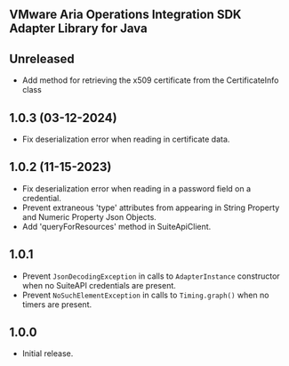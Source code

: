 VMware Aria Operations Integration SDK Adapter Library for Java
---------------------------------------------------------------
## Unreleased
* Add method for retrieving the x509 certificate from the CertificateInfo class

## 1.0.3 (03-12-2024)
* Fix deserialization error when reading in certificate data.

## 1.0.2 (11-15-2023)
* Fix deserialization error when reading in a password field on a credential.
* Prevent extraneous 'type' attributes from appearing in String Property and Numeric Property Json Objects.
* Add 'queryForResources' method in SuiteApiClient.

## 1.0.1
* Prevent `JsonDecodingException` in calls to `AdapterInstance` constructor when no SuiteAPI credentials are present.
* Prevent `NoSuchElementException` in calls to `Timing.graph()` when no timers are present.

## 1.0.0 
* Initial release.
